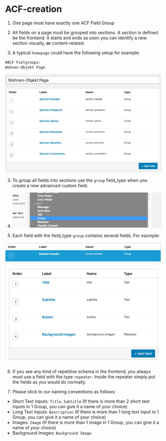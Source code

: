 # ACF-creation

1. One page must have exactly one ACF Field Group

2. All fields on a page must be grouped into sections. A section is defined be the frontend. It starts and ends as soon you can identify a new section visually, **or** content-related.

5. A typical `homepage` could have the following setup for example:

```
#ACF Fielgroups:
Wohnen-Objekt Page

```
![Section Groups](https://github.com/Webhikers-Interntal-Docs/ACF-creation/blob/main/section-groups-en.png)

3. To group all fields into sections use the `group` field_type when you create a new advanced custom field.
4. ![Field Type Group](https://github.com/Webhikers-Interntal-Docs/ACF-creation/blob/main/field-type-group.png)


5. Each field with the field_type `group` contains several fields. For eaxmple:

![Section Header Label](https://github.com/Webhikers-Interntal-Docs/ACF-creation/blob/main/section-header-label.png)
![Section Header Fields](https://github.com/Webhikers-Interntal-Docs/ACF-creation/blob/main/section-header-fields.png)


6. If you see any kind of repetitive schema in the frontend, you always must use a field with the type `repeater`. Inside the repeater simply put the fields as you would do normally.

7. Please stick to our naming conventions as follows:

- Short Text Inputs: `Title`, `Subtitle` (If there is more than 2 short text inputs in 1 Group, you can give it a name of your choice)
- Long Text Inputs: `Description` (If there is more than 1 long text input in 1 Group, you can give it a name of your choice)
- Images: `Image` (If there is more than 1 image in 1 Group, you can give it a name of your choice)
- Background Images: `Background Image`.

